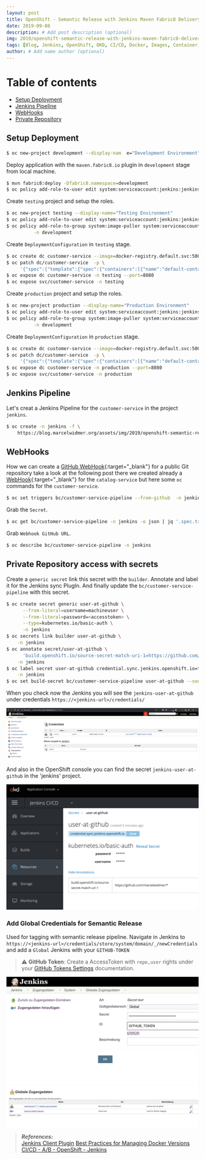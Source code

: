 ```yaml
---
layout: post
title: OpenShift - Semantic Release with Jenkins Maven Fabric8 Delivery Pipeline
date: 2019-09-08
description: # Add post description (optional)
img: 2019/openshift-semantic-release-with-jenkins-maven-fabric8-delivery-pipeline/Cargoship-Science-886357052.jpg  # Add image post (optional)
tags: [Blog, Jenkins, OpenShift, OKD, CI/CD, Docker, Images, Container, Release, Versioning, Tagging, Semantic Release, Semantic Versioning, fabric8]
author: # Add name author (optional)
---
```


# Table of contents
* [Setup Deployment](#SetupDeployment)
* [Jenkins Pipeline](#JenkinsPipeline)
* [WebHooks](#WebHooks)
* [Private Repository](#privateRepo)
 

## Setup Deployment <a name="SetupDeployment"></a>
```bash
$ oc new-project development --display-nam  e="Development Environment"
```

Deploy application with the `maven.fabric8.io` plugin in  `development` stage from local machine.
```bash
$ mvn fabric8:deploy -Dfabric8.namespace=development
$ oc policy add-role-to-user edit system:serviceaccount:jenkins:jenkins -n development
```

Create `testing` project and setup the roles.
```bash
$ oc new-project testing --display-name="Testing Environment" 
$ oc policy add-role-to-user edit system:serviceaccount:jenkins:jenkins -n testing
$ oc policy add-role-to-group system:image-puller system:serviceaccounts:testing  \
          -n development
```

Create `DeploymentConfiguration` in `testing` stage.
```bash
$ oc create dc customer-service --image=docker-registry.default.svc:5000/development/customer-service:promoteQA -n testing
$ oc patch dc/customer-service  -p \
     '{"spec":{"template":{"spec":{"containers":[{"name":"default-container","imagePullPolicy":"Always"}]}}}}' -n testing
$ oc expose dc customer-service -n testing --port=8080 
$ oc expose svc/customer-service -n testing
```

Create `production` project and setup the roles.
```bash
$ oc new-project production --display-name="Production Environment" 
$ oc policy add-role-to-user edit system:serviceaccount:jenkins:jenkins -n production
$ oc policy add-role-to-group system:image-puller system:serviceaccounts:production  \
          -n development
```
Create `DeploymentConfiguration` in `production` stage.
```bash
$ oc create dc customer-service --image=docker-registry.default.svc:5000/development/customer-service:promotePROD -n production
$ oc patch dc/customer-service  -p \
     '{"spec":{"template":{"spec":{"containers":[{"name":"default-container","imagePullPolicy":"Always"}]}}}}' -n production
$ oc expose dc customer-service -n production --port=8080
$ oc expose svc/customer-service -n production
```

## Jenkins Pipeline  <a name="JenkinsPipeline"></a>
Let's creat a Jenkins Pipeline for the `customer-service` in the project `jenkins`.
```bash
$ oc create -n jenkins -f \
    https://blog.marcelwidmer.org/assets/img/2019/openshift-semantic-release-with-jenkins-maven-fabric8-delivery-pipeline/customer-service-pipeline.yaml
```

## WebHooks <a name="WebHooks"></a>
How we can create a [GitHub WebHook](https://github.com/marzelwidmer/customer-service/settings/hooks){:target="_blank"} for a public Git repository take a look at the following post there we created already a  
[WebHook](http://blog.marcelwidmer.org/openshift-delivey-pipeline/#WebHooks){:target="_blank"} for the `catalog-service` but here some `oc` commands
for the `customer-service`.
```bash
$ oc set triggers bc/customer-service-pipeline --from-github  -n jenkins 
```
Grab the `Secret`.
```bash
$ oc get bc/customer-service-pipeline -n jenkins -o json | jq '.spec.triggers[].github.secret'
```
Grab `Webhook GitHub URL`. 
```bash
$ oc describe bc/customer-service-pipeline -n jenkins
```

## Private Repository access with secrets <a name="privateRepo"></a>
Create a `generic secret` link this secret with the `builder`.
Annotate and label it for the Jenkins sync PlugIn. And finally update the `bc/customer-service-pipeline` with this secret.
```bash
$ oc create secret generic user-at-github \
      --from-literal=username=machineuser \
      --from-literal=password=<accesstoken> \
      --type=kubernetes.io/basic-auth \
      -n jenkins
$ oc secrets link builder user-at-github \
    -n jenkins
$ oc annotate secret/user-at-github \
      'build.openshift.io/source-secret-match-uri-1=https://github.com/marzelwidmer/*' \
    -n jenkins
$ oc label secret user-at-github credential.sync.jenkins.openshift.io=true \
    -n jenkins
$ oc set build-secret bc/customer-service-pipeline user-at-github --source
```
When you check now the Jenkins you will see the `jenkins-user-at-github` under credentials `https://<jenkins-url>/credentials/` 

![sync.jenkins](/assets/img/2019/openshift-semantic-release-with-jenkins-maven-fabric8-delivery-pipeline/sync.jenkins.openshift.io.png)

And also in the OpenShift console you can find the secret `jenkins-user-at-github` in the 'jenkins' project.  

![secret-at-github](/assets/img/2019/openshift-semantic-release-with-jenkins-maven-fabric8-delivery-pipeline/secret-user-at-github.png)


### Add Global Credentials for Semantic Release
Used for tagging with semantic release pipeline. 
Navigate in Jenkins to `https://<jenkins-url>/credentials/store/system/domain/_/newCredentials` and add  a `Global` Jenkins with your `GITHUB-TOKEN`

> ⚠️ **GitHub Token**: Create a AccessToken with `repo,user` rights under your [GitHub Tokens Settings](https://github.com/settings/tokens) documentation.


![jenkins-global-credentials](/assets/img/2019/openshift-semantic-release-with-jenkins-maven-fabric8-delivery-pipeline/jenkinsGlobalCredentials.png)
![jenkins-credentials](/assets/img/2019/openshift-semantic-release-with-jenkins-maven-fabric8-delivery-pipeline/jenkinsCredentials.png)



> **_References:_**  
>   [Jenkins Client Plugin](https://github.com/openshift/jenkins-client-plugin)
>   [Best Practices for Managing Docker Versions](https://www.youtube.com/watch?v=MqsG9-HEcTw) 
>   [CI/CD - A/B - OpenShift - Jenkins](https://dzone.com/articles/continuous-delivery-with-openshift-and-jenkins-ab)
>





